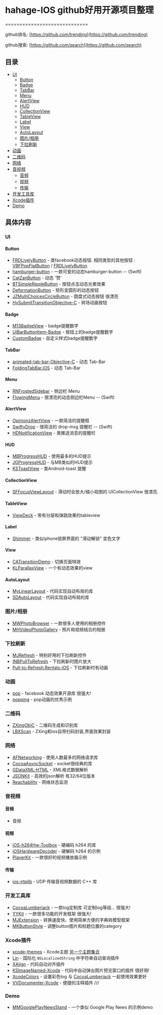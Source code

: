 # hahage-IOS github好用开源项目整理
=============================

github排名: [https://github.com/trending](https://github.com/trending) 

github搜索: [https://github.com/search](https://github.com/search)

## 目录

- [UI](#UI)
  - [Button](#Button)
  - [Badge](#Badge)
  - [TabBar](#TabBar)
  - [Menu](#Menu)
  - [AlertView](#AlertView)
  - [HUD](#HUD)
  - [CollectionView](#CollectionView)
  - [TableView](#TableView)
  - [Label](#Label)
  - [View](#View)
  - [AutoLayout](#AutoLayout)
  - [图片/相册](#图片/相册)
  - [下拉刷新](#下拉刷新)
- [动画](#动画)
- [二维码](#二维码)
- [网络](#网络)
- [音视频](#音视频)
  - [音频](#音频)
  - [视频](#视频)
  - [传输](#传输)
- [开发工具库](#开发工具库)
- [Xcode插件](#Xcode插件)
- [Demo](#Demo)

## 具体内容

### <a id="UI"></a> UI

#### <a id="Button"></a> Button

* [FRDLivelyButton](https://github.com/sebastienwindal/FRDLivelyButton) - 类facebook动态按钮.  相同类型的其他按钮 : [VBFPopFlatButton](https://github.com/victorBaro/VBFPopFlatButton) / [FRDLivelyButton](https://github.com/sebastienwindal/FRDLivelyButton) 
* [hamburger-button](https://github.com/robb/hamburger-button) - 一款可爱的动态hamburger-button -- (Swift)
* [CatZanButton](https://github.com/K-cat/CatZanButton) - 动态 '赞'
* [BTSimpleRippleButton](https://github.com/balram3429/BTSimpleRippleButton) - 按钮点击动态光晕效果
* [DeformationButton](https://github.com/LuciusLu/DeformationButton) - 矩形变圆形的动态按钮
* [JZMultiChoicesCircleButton](https://github.com/JustinFincher/JZMultiChoicesCircleButton) - 圆盘式动态按钮 很漂亮
* [HySubmitTransitionObjective-C](https://github.com/wwdc14/HySubmitTransitionObjective-C) - 转场动画按钮

#### <a id="Badge"></a> Badge

* [M13BadgeView](https://github.com/Marxon13/M13BadgeView) - badge提醒数字
* [UIBarButtonItem-Badge](https://github.com/mikeMTOL/UIBarButtonItem-Badge) - 按钮上的badge提醒数字
* [CustomBadge](https://github.com/ckteebe/CustomBadge) - 自定义样式badge提醒数字

#### <a id="TabBar"></a> TabBar

* [animated-tab-bar-Objective-C](https://github.com/polobymulberry/animated-tab-bar-Objective-C) - 动态 Tab-Bar
* [FoldingTabBar.iOS](https://github.com/Yalantis/FoldingTabBar.iOS) - 动态 Tab-Bar

#### <a id="Menu"></a> Menu

* [RNFrostedSidebar](https://github.com/rnystrom/RNFrostedSidebar) - 侧边栏 Menu 
* [FlowingMenu](https://github.com/yannickl/FlowingMenu) - 很漂亮的动态侧边栏Menu -- (Swift)

#### <a id="AlertView"></a> AlertView

* [OpinionzAlertView](https://github.com/Opinionz/OpinionzAlertView) - 一款简洁的提醒框
* [SwiftyDrop](https://github.com/morizotter/SwiftyDrop) - 很简洁的 drop-msg 提醒栏 -- (Swift)
* [HDNotificationView](https://github.com/nhdang103/HDNotificationView) - 类推送消息的提醒栏

#### <a id="HUD"></a> HUD

* [MBProgressHUD](https://github.com/jdg/MBProgressHUD) - 使用最多的HUD提示
* [JGProgressHUD](https://github.com/JonasGessner/JGProgressHUD) - 与MB类似的HUD提示 
* [KSToastView](https://github.com/c0ming/KSToastView) - 类Android-toast 提醒

#### <a id="CollectionView"></a> CollectionView

* [SFFocusViewLayout](https://github.com/fdzsergio/SFFocusViewLayout) - 滑动时会放大/缩小视图的 UICollectionView  很漂亮.

#### <a id="TableView"></a> TableView

* [ViewDeck](https://github.com/ViewDeck/ViewDeck) - 带有分层和弹跳效果的tableview

#### <a id="Label"></a> Label

* [Shimmer](https://github.com/facebook/Shimmer) - 类似iphone锁屏界面的 "滑动解锁" 变色文字

#### <a id="View"></a> View

* [CATransitionDemo](https://github.com/lizelu/CATransitionDemo) - 切换页面特效
* [KLParallaxView](https://github.com/klop/KLParallaxView) - 一个有动态效果的view

#### <a id="AutoLayout"></a> AutoLayout

* [MyLinearLayout](https://github.com/youngsoft/MyLinearLayout) - 代码实现自动布局的库
* [SDAutoLayout](https://github.com/gsdios/SDAutoLayout) - 代码实现自动布局的库

### <a id="图片/相册"></a> 图片/相册

* [MWPhotoBrowser](https://github.com/mwaterfall/MWPhotoBrowser) - 一款很多人使用的相册控件
* [MHVideoPhotoGallery](https://github.com/mariohahn/MHVideoPhotoGallery) - 照片和视频结合的相册

### <a id="下拉刷新"></a> 下拉刷新

* [MJRefresh](https://github.com/CoderMJLee/MJRefresh) - 特别好用的下拉刷新控件
* [INBPullToRefresh](https://github.com/intmain/INBPullToRefresh) - 下拉刷新时图片放大
* [Pull-to-Refresh.Rentals-iOS](https://github.com/Yalantis/Pull-to-Refresh.Rentals-iOS) - 下拉刷新时有动画

### <a id="动画"></a> 动画

* [pop](https://github.com/facebook/pop) - facebook 动态效果开源库 很强大!
* [popping](https://github.com/schneiderandre/popping) - pop动画的优秀示例

### <a id="二维码"></a> 二维码

* [ZXingObjC](https://github.com/TheLevelUp/ZXingObjC) - 二维码生成和识别库
* [LBXScan](https://github.com/MxABC/LBXScan) - ZXing和ios自带扫码封装,界面效果封装

### <a id="网络"></a> 网络

* [AFNetworking](https://github.com/AFNetworking/AFNetworking) - 使用人数最多的网络请求库
* [CocoaAsyncSocket](https://github.com/robbiehanson/CocoaAsyncSocket) - socket很经典的库
* [GDataXML-HTML](https://github.com/graetzer/GDataXML-HTML) - XML格式数据解析
* [JSONKit](https://github.com/johnezang/JSONKit) - 高效的json解析 有32/64位版本
* [Reachability](https://github.com/tonymillion/Reachability) - 网络状态监测

### <a id="音视频"></a> 音视频

#### <a id="音频"></a> 音频

* 音频

#### <a id="视频"></a> 视频

* [iOS-h264Hw-Toolbox](https://github.com/manishganvir/iOS-h264Hw-Toolbox) - 硬编码 h264 的库
* [iOSHardwareDecoder](https://github.com/stevenyao/iOSHardwareDecoder) - 硬解码 h264 的示例
* [PlayerKit](https://github.com/xhzengAIB/PlayerKit) - 一款很好的视频播放器示例

#### <a id="传输"></a> 传输

* [ios-jrtplib](https://github.com/hadesmo/ios-jrtplib) - UDP 传输音视频数据的 C++ 库 

### <a id="开发工具库"></a> 开发工具库

* [CocoaLumberjack](https://github.com/CocoaLumberjack/CocoaLumberjack) - 一款log定制库 可定制log等级... 很强大!
* [YYKit](https://github.com/ibireme/YYKit) - 一款很多功能的开发框架 很强大!
* [MJExtension](https://github.com/CoderMJLee/MJExtension) - 转换速度快、使用简单方便的字典转模型框架
* [MKButtonStyle](https://github.com/mokong/MKButtonStyle) - 调整button图片和标题位置的category

### <a id="Xcode插件"></a> Xcode插件

* [xcode-themes](https://github.com/tursunovic/xcode-themes) - Xcode主题 [另一个主题集合](https://github.com/hdoria/xcode-themes)
* [Lin](https://github.com/questbeat/Lin) - 国际化 `NSLocalizedString` 中字符串自动查询插件
* [XAlign](https://github.com/qfish/XAlign) - 代码自动对齐插件
* [KSImageNamed-Xcode](https://github.com/ksuther/KSImageNamed-Xcode) - 代码中自动弹出图片预览窗口的插件 很好用!
* [XcodeColors](https://github.com/robbiehanson/XcodeColors) - 设置彩色log 与 [CocoaLumberjack](https://github.com/CocoaLumberjack/CocoaLumberjack) 一起使用效果更好
* [VVDocumenter-Xcode](https://github.com/onevcat/VVDocumenter-Xcode) - 便捷的注释插件 ///

### <a id="Demo"></a> Demo

* [MMGooglePlayNewsStand](https://github.com/mukyasa/MMGooglePlayNewsStand) - 一个类似 Google Play News 的示例demo
